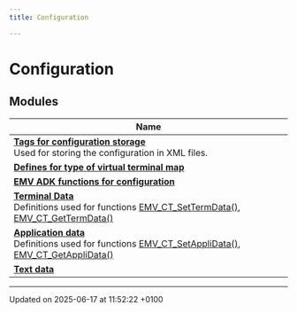 ```yaml
---
title: Configuration

---
```


# Configuration



## Modules

| Name           |
| -------------- |
| **[Tags for configuration storage](group___a_d_k___x_m_l___t_a_g_s.md)** <br>Used for storing the configuration in XML files.  |
| **[Defines for type of virtual terminal map](group___v_i_r_t_u_a_l_t_e_r_m_m_a_p___m_o_d_e.md)**  |
| **[EMV ADK functions for configuration](group___f_u_n_c___c_o_n_f.md)**  |
| **[Terminal Data](group___d_e_f___c_o_n_f___t_e_r_m.md)** <br>Definitions used for functions [EMV_CT_SetTermData()](group___f_u_n_c___c_o_n_f.md#function-emv-ct-settermdata), [EMV_CT_GetTermData()](group___f_u_n_c___c_o_n_f.md#function-emv-ct-gettermdata) |
| **[Application data](group___d_e_f___c_o_n_f___a_p_p_l_i.md)** <br>Definitions used for functions [EMV_CT_SetAppliData()](group___f_u_n_c___c_o_n_f.md#function-emv-ct-setapplidata), [EMV_CT_GetAppliData()](group___f_u_n_c___c_o_n_f.md#function-emv-ct-getapplidata) |
| **[Text data](group___d_e_f___c_o_n_f___t_e_x_t.md)**  |






-------------------------------

Updated on 2025-06-17 at 11:52:22 +0100